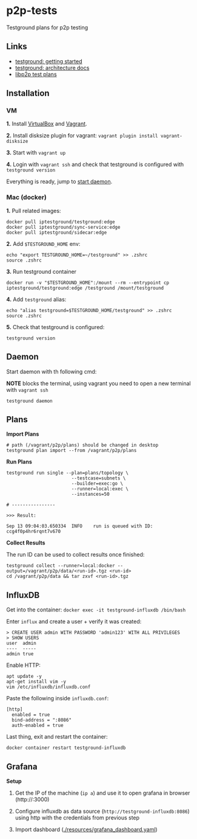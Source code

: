 # p2p-tests
Testground plans for p2p testing

## Links

* [testground: getting started](https://docs.testground.ai/getting-started)
* [testground: architecture docs](https://docs.testground.ai/concepts-and-architecture)
* [libp2p test plans](https://github.com/libp2p/test-plans)

## Installation

### VM

**1.** Install [VirtualBox](https://www.virtualbox.org/wiki/Downloads) and
[Vagrant](https://www.vagrantup.com/downloads).

**2.** Install disksize plugin for vagrant: `vagrant plugin install vagrant-disksize`

**3.** Start with `vagrant up`

**4.** Login with `vagrant ssh` and check that testground is configured with `testground version`

Everything is ready, jump to [start daemon](#daemon).

### Mac (docker)

**1.** Pull related images:

```shell
docker pull iptestground/testground:edge
docker pull iptestground/sync-service:edge
docker pull iptestground/sidecar:edge
```

**2.** Add `$TESTGROUND_HOME` env:

```shell
echo "export TESTGROUND_HOME=~/testground" >> .zshrc
source .zshrc
```

**3.** Run testground container

```shell
docker run -v "$TESTGROUND_HOME":/mount --rm --entrypoint cp iptestground/testground:edge /testground /mount/testground
```

**4.** Add `testground` alias:

```shell
echo "alias testground=$TESTGROUND_HOME/testground" >> .zshrc
source .zshrc
```

**5.** Check that testground is configured:

```shell
testground version
```

## Daemon

Start daemon with th following cmd:

**NOTE** blocks the terminal, using vagrant you need to open a new terminal with `vagrant ssh`

```shell
testground daemon
```

## Plans

**Import Plans**

```shell
# path (/vagrant/p2p/plans) should be changed in desktop
testground plan import --from /vagrant/p2p/plans
```

**Run Plans**

```shell
testground run single --plan=plans/topology \
                        --testcase=subnets \
                        --builder=exec:go \
                        --runner=local:exec \
                        --instances=50

# ----------------
                        
>>> Result:

Sep 13 09:04:03.650334  INFO    run is queued with ID: ccg4f0p4hr6rqnt7v670
```

**Collect Results**

The run ID can be used to collect results once finished:

```shell
testground collect --runner=local:docker --output=/vagrant/p2p/data/<run-id>.tgz <run-id>
cd /vagrant/p2p/data && tar zxvf <run-id>.tgz
```

## InfluxDB

Get into the container: `docker exec -it testground-influxdb /bin/bash`

Enter `influx` and create a user + verify it was created:
```
> CREATE USER admin WITH PASSWORD 'admin123' WITH ALL PRIVILEGES
> SHOW USERS
user  admin
----  -----
admin true
```

Enable HTTP:

```shell
apt update -y
apt-get install vim -y
vim /etc/influxdb/influxdb.conf
```

Paste the following inside `influxdb.conf`:

```
[http]
  enabled = true
  bind-address = ":8086"
  auth-enabled = true
```

Last thing, exit and restart the container:

`docker container restart testground-influxdb`


## Grafana 

**Setup**

1. Get the IP of the machine (`ip a`) and use it to open grafana in browser (http://<ip>:3000) 

2. Configure influxdb as data source (`http://testground-influxdb:8086`) using http with the credentials from previous step

3. Import dashboard ([./resources/grafana_dashboard.yaml](/resources/grafana_dashboard.yaml))
